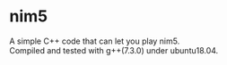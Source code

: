 # nim5
A simple C++ code that can let you play nim5.  
Compiled and tested with g++(7.3.0) under ubuntu18.04.
